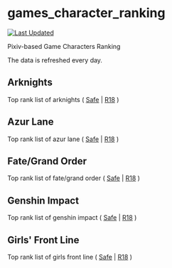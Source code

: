 # games_character_ranking

[![Last Updated](https://img.shields.io/endpoint?url=https://gist.githubusercontent.com/narugo1992/254442dea2e77cf46366df97f499242f/raw/data_last_update.json)](https://huggingface.co/datasets/deepghs/game_characters)

Pixiv-based Game Characters Ranking

The data is refreshed every day.

## Arknights

Top rank list of arknights
( [Safe](https://github.com/narugo1992/games_character_ranking/tree/arknights_safe)
| [R18](https://github.com/narugo1992/games_character_ranking/tree/arknights_r18) )

## Azur Lane

Top rank list of azur lane
( [Safe](https://github.com/narugo1992/games_character_ranking/tree/azurlane_safe)
| [R18](https://github.com/narugo1992/games_character_ranking/tree/azurlane_r18) )

## Fate/Grand Order

Top rank list of fate/grand order
( [Safe](https://github.com/narugo1992/games_character_ranking/tree/fgo_safe)
| [R18](https://github.com/narugo1992/games_character_ranking/tree/fgo_r18) )

## Genshin Impact

Top rank list of genshin impact
( [Safe](https://github.com/narugo1992/games_character_ranking/tree/genshin_safe)
| [R18](https://github.com/narugo1992/games_character_ranking/tree/genshin_r18) )

## Girls' Front Line

Top rank list of girls front line
( [Safe](https://github.com/narugo1992/games_character_ranking/tree/girlsfrontline_safe)
| [R18](https://github.com/narugo1992/games_character_ranking/tree/girlsfrontline_r18) )
